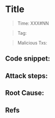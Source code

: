 # Title

> Time: XXX#NN

> Tag:

> Malicious Txs:

## Code snippet:

## Attack steps:

## Root Cause:

## Refs
